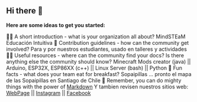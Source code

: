 ## Hi there 👋



**Here are some ideas to get you started:**

🙋‍♀️ A short introduction - what is your organization all about?
MindSTEaM Educación Intuitiva
🌈 Contribution guidelines - how can the community get involved?
Para y por nuestros estudiantes, usado en talleres y actividades
👩‍💻 Useful resources - where can the community find your docs? Is there anything else the community should know?
Minecraft Mods creator (java) || Arduino, ESP32X, ESP86XX (c++) || Linux Server (bash) || Python
🍿 Fun facts - what does your team eat for breakfast?
Sopaipillas ... pronto el mapa de las Sopaipillas en Santiago de Chile
🧙 Remember, you can do mighty things with the power of [Markdown](https://docs.github.com/github/writing-on-github/getting-started-with-writing-and-formatting-on-github/basic-writing-and-formatting-syntax)
Y tambien revisen nuestros sitios web: [WebPage](https://mindsteam.cl/) || [Instagram](https://www.instagram.com/mindsteamed/) || [Facebook](https://www.facebook.com/mindsteam)

